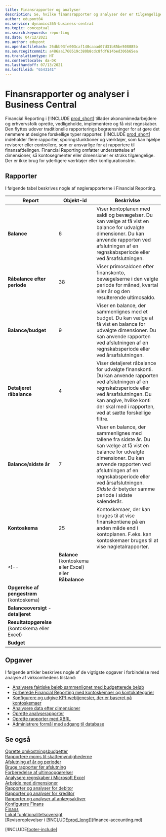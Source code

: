 ```yaml
---
title: Finansrapporter og analyser
description: Se, hvilke finansrapporter og analyser der er tilgængelige i standardversionen af Business Central, så du kan holde styr på virksomheden.
author: edupont04
ms.service: dynamics365-business-central
ms.topic: conceptual
ms.search.keywords: reporting
ms.date: 04/12/2021
ms.author: edupont
ms.openlocfilehash: 26dbb93fe003caf140caaad07d31b85be508085b
ms.sourcegitcommit: a486aa1760519c380b8cdc8fdf614bed306b65ea
ms.translationtype: HT
ms.contentlocale: da-DK
ms.lasthandoff: 07/13/2021
ms.locfileid: "6543141"
---
```

# <a name="financial-reports-and-analytics-in-business-central"></a>Finansrapporter og analyser i Business Central

Financial Reporting i [!INCLUDE [prod_short](includes/prod_short.md)] tillader økonomimedarbejdere og erhvervsfolk oprette, vedligeholde, implementere og få vist regnskaber. Den flyttes udover traditionelle rapporterings begrænsninger for at gøre det nemmere at designe forskellige typer rapporter. [!INCLUDE [prod_short](includes/prod_short.md)] indeholder flere rapporter, sporingsfunktioner og værktøjer, som kan hjælpe revisorer eller controllere, som er ansvarlige for at rapportere til finansafdelingen. Financial Reporting omfatter understøttelse af dimensioner, så kontosegmenter eller dimensioner er straks tilgængelige. Der er ikke brug for yderligere værktøjer eller konfigurationstrin.  

## <a name="reports"></a>Rapporter

I følgende tabel beskrives nogle af nøglerapporterne i Financial Reporting.

| Report | Objekt-id | Beskrivlse |
|--|--|--|
| **Balance** | 6 | Viser kontoplanen med saldi og bevægelser. Du kan vælge at få vist en balance for udvalgte dimensioner. Du kan anvende rapporten ved afslutningen af en regnskabsperiode eller ved årsafslutningen. |
| **Råbalance efter periode** | 38 | Viser primosaldoen efter finanskonto, bevægelserne i den valgte periode for måned, kvartal eller år og den resulterende ultimosaldo. |
| **Balance/budget** | 9 | Viser en balance, der sammenlignes med et budget. Du kan vælge at få vist en balance for udvalgte dimensioner. Du kan anvende rapporten ved afslutningen af en regnskabsperiode eller ved årsafslutningen. |
| **Detaljeret råbalance** | 4 | Viser detaljeret råbalance for udvalgte finanskonti. Du kan anvende rapporten ved afslutningen af en regnskabsperiode eller ved årsafslutningen. Du kan angive, hvilke konti der skal med i rapporten, ved at sætte forskellige filtre. |
| **Balance/sidste år** | 7 | Viser en balance, der sammenlignes med tallene fra sidste år. Du kan vælge at få vist en balance for udvalgte dimensioner. Du kan anvende rapporten ved afslutningen af en regnskabsperiode eller ved årsafslutningen. *Sidste år* betyder samme periode i sidste kalenderår. |
| **Kontoskema** | 25 | Kontoskemaer, der kan bruges til at vise finanskontiene på en anden måde end i kontoplanen. F.eks. kan kontoskemaer bruges til at vise nøgletalrapporter. |
<!-- | **Balance** (kontoskema eller Excel) eller **Råbalance** |  |  |
| **Opgørelse af pengestrøm** (kontoskema) |  |  |
| **Balanceoversigt - detaljeret** |  |  |
| **Resultatopgørelse** (kontoskema eller Excel) |  |  |
| **Budget** |  |  | -->

## <a name="tasks"></a>Opgaver

I følgende artikler beskrives nogle af de vigtigste opgaver i forbindelse med analyse af virksomhedens tilstand:

* [Analysere faktiske beløb sammenlignet med budgetterede beløb](bi-how-analyze-actual-versus-budget.md)  
* [Forberede Financial Reporting med kontoskemaer og kontokategorier](bi-how-work-account-schedule.md)  
* [Konfigurere og udgive KPI-webtjenester, der er baseret på kontoskemaer](bi-how-to-set-up-and-publish-kpi-web-services-based-on-account-schedules.md)  
* [Analysere data efter dimensioner](bi-how-analyze-data-dimension.md)  
* [Oprette analyserapporter](bi-how-create-analysis-views-reports.md)  
* [Oprette rapporter med XBRL](bi-create-reports-with-xbrl.md)  
* [Administrere formål med adgang til database](admin-data-access-intent.md)  

## <a name="see-also"></a>Se også

[Oprette omkostningsbudgetter](finance-create-cost-budgets.md)  
[Rapportere moms til skattemyndighederne](finance-how-report-vat.md)  
[Afslutning af år og perioder](year-close-years-periods.md)  
[Bruge rapporter før afslutning](year-prepare-preclose-reports.md)  
[Forberedelse af ultimoopgørelser](year-prepare-close-statement.md)  
[Analysere regnskaber i Microsoft Excel](finance-analyze-excel.md)  
[Arbejde med dimensioner](finance-dimensions.md)  
[Rapporter og analyser for debitor](receivables-reports.md)  
[Rapporter og analyser for kreditor](payables-reports.md)  
[Rapporter og analyser af anlægsaktiver](fa-reports.md)  
[Konfigurere Finans](finance-setup-finance.md)  
[Finans](finance.md)  
[Lokal funktionalitetsoversigt](about-localization.md)  
[Revisoroplevelser i [!INCLUDE[prod_long](includes/prod_long.md)]](finance-accounting.md)  


[!INCLUDE[footer-include](includes/footer-banner.md)]
